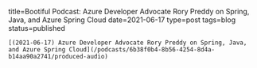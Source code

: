 
title=Bootiful Podcast: Azure Developer Advocate Rory Preddy on Spring, Java, and Azure Spring Cloud
date=2021-06-17
type=post
tags=blog
status=published
~~~~~~
[(2021-06-17) Azure Developer Advocate Rory Preddy on Spring, Java, and Azure Spring Cloud](/podcasts/6b38f0b4-8b56-4254-8d4a-b14aa90a2741/produced-audio) 
            